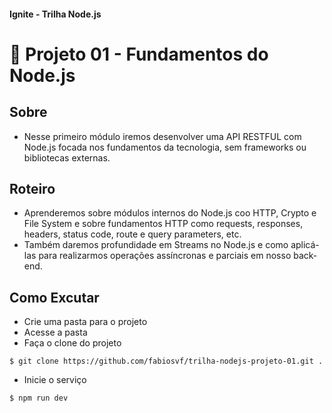 #### Ignite - Trilha Node.js
# 🚀 Projeto 01 - Fundamentos do Node.js

## Sobre

- Nesse primeiro módulo iremos desenvolver uma API RESTFUL com Node.js focada nos fundamentos da tecnologia, sem frameworks ou bibliotecas externas.

## Roteiro

- Aprenderemos sobre módulos internos do Node.js coo HTTP, Crypto e File System e sobre fundamentos HTTP como requests, responses, headers, status code, route e query parameters, etc.
- Também daremos profundidade em Streams no Node.js e como aplicá-las para realizarmos operações assíncronas e parciais em nosso back-end.

## Como Excutar

- Crie uma pasta para o projeto
- Acesse a pasta
- Faça o clone do projeto
```
$ git clone https://github.com/fabiosvf/trilha-nodejs-projeto-01.git .
```
- Inicie o serviço
```
$ npm run dev
```